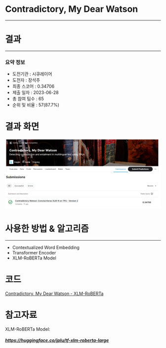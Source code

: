 # Contradictory, My Dear Watson

---

# 결과

---

### 요약 정보

* 도전기관 : 시큐레이어
* 도전자 : 장석주
* 최종 스코어 : 0.34706
* 제출 일자 : 2023-06-28
* 총 참여 팀수 : 65
* 순위 및 비율 : 57(87.7%)

# 결과 화면

![Score](./img/score.PNG)

# 사용한 방법 & 알고리즘

---

* Contextualized Word Embedding
* Transformer Encoder
* XLM-RoBERTa Model

# 코드

[Contradictory, My Dear Watson - XLM-RoBERTa](./contradictory-watson-xlm-r.ipynb)

# 참고자료

XLM-RoBERTa Model:

##### https://huggingface.co/jplu/tf-xlm-roberta-large
